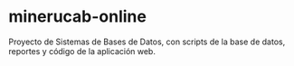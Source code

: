 # minerucab-online
Proyecto de Sistemas de Bases de Datos, con scripts de la base de datos, reportes y código de la aplicación web.
